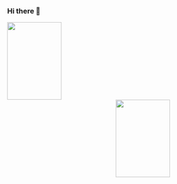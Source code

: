 ### Hi there 👋
<img align="left" height="180em" width="50%" src="https://github-readme-stats.vercel.app/api?username=Anjaxter&show_icons=true&theme=gruvbox_light&include_all_commits=true&count_private=true"/>
<img align="right" height="180em" width="50%" src="https://github-readme-stats.vercel.app/api/top-langs/?username=Anjaxter&layout=compact&langs_count=16&theme=gruvbox_light"/>

<!--
**Anjaxter/Anjaxter** is a ✨ _special_ ✨ repository because its `README.md` (this file) appears on your GitHub profile.

Here are some ideas to get you started:

- 🔭 I’m currently working on ...
- 🌱 I’m currently learning ...
- 👯 I’m looking to collaborate on ...
- 🤔 I’m looking for help with ...
- 💬 Ask me about ...
- 📫 How to reach me: ...
- 😄 Pronouns: ...
- ⚡ Fun fact: ...
-->
